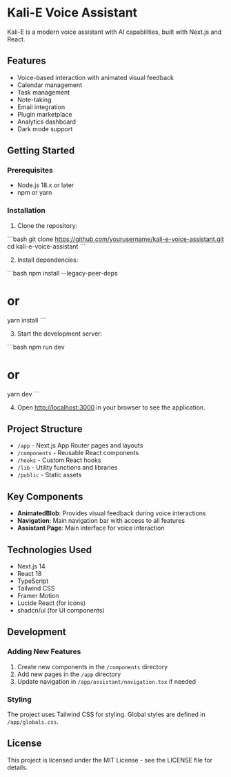 # Kali-E Voice Assistant

Kali-E is a modern voice assistant with AI capabilities, built with Next.js and React.

## Features

- Voice-based interaction with animated visual feedback
- Calendar management
- Task management
- Note-taking
- Email integration
- Plugin marketplace
- Analytics dashboard
- Dark mode support

## Getting Started

### Prerequisites

- Node.js 18.x or later
- npm or yarn

### Installation

1. Clone the repository:

\`\`\`bash
git clone https://github.com/yourusername/kali-e-voice-assistant.git
cd kali-e-voice-assistant
\`\`\`

2. Install dependencies:

\`\`\`bash
npm install --legacy-peer-deps
# or
yarn install
\`\`\`

3. Start the development server:

\`\`\`bash
npm run dev
# or
yarn dev
\`\`\`

4. Open [http://localhost:3000](http://localhost:3000) in your browser to see the application.

## Project Structure

- `/app` - Next.js App Router pages and layouts
- `/components` - Reusable React components
- `/hooks` - Custom React hooks
- `/lib` - Utility functions and libraries
- `/public` - Static assets

## Key Components

- **AnimatedBlob**: Provides visual feedback during voice interactions
- **Navigation**: Main navigation bar with access to all features
- **Assistant Page**: Main interface for voice interaction

## Technologies Used

- Next.js 14
- React 18
- TypeScript
- Tailwind CSS
- Framer Motion
- Lucide React (for icons)
- shadcn/ui (for UI components)

## Development

### Adding New Features

1. Create new components in the `/components` directory
2. Add new pages in the `/app` directory
3. Update navigation in `/app/assistant/navigation.tsx` if needed

### Styling

The project uses Tailwind CSS for styling. Global styles are defined in `/app/globals.css`.

## License

This project is licensed under the MIT License - see the LICENSE file for details.
